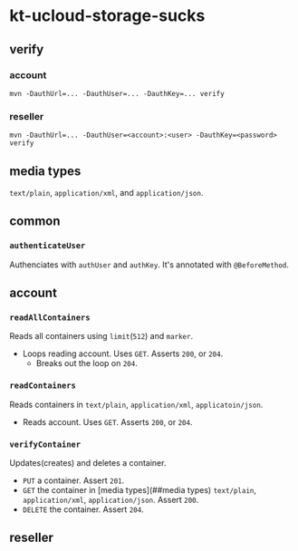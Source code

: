 # kt-ucloud-storage-sucks

## verify
### account
```
mvn -DauthUrl=... -DauthUser=... -DauthKey=... verify
```
### reseller
```
mvn -DauthUrl=... -DauthUser=<account>:<user> -DauthKey=<password> verify
```

## media types
`text/plain`, `application/xml`, and `application/json`.

## common

### `authenticateUser`
Authenciates with `authUser` and `authKey`. It's annotated with `@BeforeMethod`.

## account

### `readAllContainers`
Reads all containers using `limit`(`512`) and `marker`.
* Loops reading account. Uses `GET`. Asserts `200`, or `204`.
  * Breaks out the loop on `204`.

### `readContainers`
Reads containers in `text/plain`, `application/xml`, `applicatoin/json`.
* Reads account. Uses `GET`. Asserts `200`, or `204`.

### `verifyContainer`
Updates(creates) and deletes a container.
* `PUT` a container. Assert `201`.
* `GET` the container in [media types](##media types) `text/plain`, `application/xml`, `application/json`. Assert `200`.
* `DELETE` the container. Assert `204`.

## reseller
